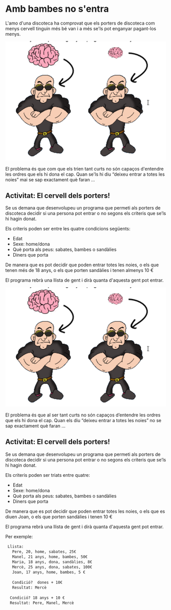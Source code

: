 Amb bambes no s'entra 
==================================

L'amo d'una discoteca ha comprovat que els porters de discoteca com menys cervell tinguin més bé van i a més se'ls pot enganyar pagant-los menys.

![Disco](imatges/cervells.png)

El problema és que com que els trien tant curts no són capaços d'entendre les ordres que els hi dona el cap. Quan se'ls hi diu “deixeu entrar a totes les noies” mai se sap exactament què faran … 

Activitat: El cervell dels porters!
------------------------------------

Se us demana que desenvolupeu un programa que permeti als porters de discoteca decidir si una persona pot entrar o no segons els criteris que se’ls hi hagin donat.

Els criteris poden ser entre les quatre condicions següents:

* Edat
* Sexe: home/dona
* Què porta als peus: sabates, bambes o sandàlies
* Diners que porta

De manera que es pot decidir que poden entrar totes les noies, o els que tenen més de 18 anys, o els que porten sandàlies i tenen almenys 10 €

El programa rebrà una llista de gent i dirà quanta d'aquesta gent pot entrar.

![Disco](imatges/cervells.png)

El problema és que al ser tant curts no són capaços d’entendre les ordres que els hi dona el cap. Quan els diu “deixeu entrar a totes les noies”  no se sap exactament què faran … 

Activitat: El cervell dels porters!
------------------------------------

Se us demana que desenvolupeu un programa que permeti als porters de discoteca decidir si una persona pot entrar o no segons els criteris que se’ls hi hagin donat.

Els criteris poden ser triats entre quatre:

* Edat
* Sexe: home/dona
* Què porta als peus: sabates, bambes o sandàlies
* Diners que porta

De manera que es pot decidir que poden entrar totes les noies, o els que es diuen Joan, o els que porten sandàlies i tenen 10 €

El programa rebrà una llista de gent i dirà quanta d'aquesta gent pot entrar.

Per exemple:
 
     Llista:
       Pere, 20, home, sabates, 25€
       Manel, 21 anys, home, bambes, 50€
       Maria, 18 anys, dona, sandàlies, 8€
       Mercè, 25 anys, dona, sabates, 100€
       Joan, 17 anys, home, bambes, 5 €
 
       Condició?  dones + 10€
       Resultat: Mercè

      Condició? 18 anys + 10 €
      Resultat: Pere, Manel, Mercè


